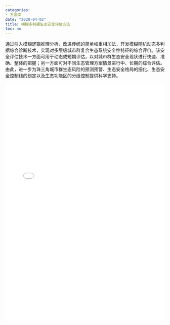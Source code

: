 ```yaml
---
categories:
- 方法库
date: "2020-04-02"
title: 模糊多判据生态安全评估方法
toc: no
---
```


通过引入模糊逻辑推理分析，改进传统的简单权重相加法，开发模糊随机动态多判据综合诊断技术，实现对多层级城市群复合生态系统安全性特征的综合评价。该安全评估技术一方面可用于动态或短期评估，以对城市群生态安全现状进行快速、准确、整体的把握；另一方面可对不同生态管理方案情景进行中、长期的综合评估。由此，进一步为珠三角城市群生态风险的预测预警、生态安全格局的细化、生态安全控制线的划定以及生态功能区的分级控制提供科学支持。

<embed src="/post/methods/2.3.12模糊多判据生态安全评估方法.pdf#toolbar=0" type="application/pdf" width="100%" height=750>

